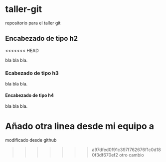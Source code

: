 # taller-git
repositorio para el taller git

## Encabezado de tipo h2
<<<<<<< HEAD

bla bla bla.

### Ecabezado de tipo h3

bla bla bla.

#### Encabezado de tipo h4

bla bla bla.

Añado otra linea desde mi equipo
a
=======
modificado desde github
>>>>>>> a97dfed0f91c397f762676f1c0d180f3df670ef2
otro cambio